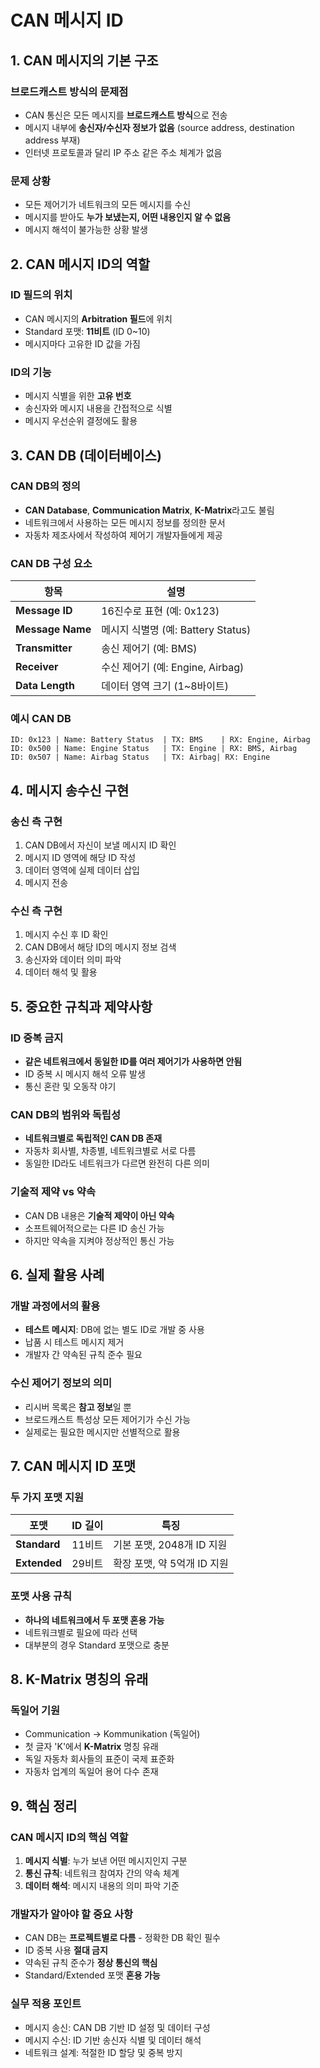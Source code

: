 # CAN 메시지 ID

## 1. CAN 메시지의 기본 구조

### 브로드캐스트 방식의 문제점
- CAN 통신은 모든 메시지를 **브로드캐스트 방식**으로 전송
- 메시지 내부에 **송신자/수신자 정보가 없음** (source address, destination address 부재)
- 인터넷 프로토콜과 달리 IP 주소 같은 주소 체계가 없음

### 문제 상황
- 모든 제어기가 네트워크의 모든 메시지를 수신
- 메시지를 받아도 **누가 보냈는지, 어떤 내용인지 알 수 없음**
- 메시지 해석이 불가능한 상황 발생

## 2. CAN 메시지 ID의 역할

### ID 필드의 위치
- CAN 메시지의 **Arbitration 필드**에 위치
- Standard 포맷: **11비트** (ID 0~10)
- 메시지마다 고유한 ID 값을 가짐

### ID의 기능
- 메시지 식별을 위한 **고유 번호**
- 송신자와 메시지 내용을 간접적으로 식별
- 메시지 우선순위 결정에도 활용

## 3. CAN DB (데이터베이스)

### CAN DB의 정의
- **CAN Database**, **Communication Matrix**, **K-Matrix**라고도 불림
- 네트워크에서 사용하는 모든 메시지 정보를 정의한 문서
- 자동차 제조사에서 작성하여 제어기 개발자들에게 제공

### CAN DB 구성 요소
| 항목 | 설명 |
|------|------|
| **Message ID** | 16진수로 표현 (예: 0x123) |
| **Message Name** | 메시지 식별명 (예: Battery Status) |
| **Transmitter** | 송신 제어기 (예: BMS) |
| **Receiver** | 수신 제어기 (예: Engine, Airbag) |
| **Data Length** | 데이터 영역 크기 (1~8바이트) |

### 예시 CAN DB
```
ID: 0x123 | Name: Battery Status  | TX: BMS    | RX: Engine, Airbag
ID: 0x500 | Name: Engine Status   | TX: Engine | RX: BMS, Airbag  
ID: 0x507 | Name: Airbag Status   | TX: Airbag| RX: Engine
```

## 4. 메시지 송수신 구현

### 송신 측 구현
1. CAN DB에서 자신이 보낼 메시지 ID 확인
2. 메시지 ID 영역에 해당 ID 작성
3. 데이터 영역에 실제 데이터 삽입
4. 메시지 전송

### 수신 측 구현
1. 메시지 수신 후 ID 확인
2. CAN DB에서 해당 ID의 메시지 정보 검색
3. 송신자와 데이터 의미 파악
4. 데이터 해석 및 활용

## 5. 중요한 규칙과 제약사항

### ID 중복 금지
- **같은 네트워크에서 동일한 ID를 여러 제어기가 사용하면 안됨**
- ID 중복 시 메시지 해석 오류 발생
- 통신 혼란 및 오동작 야기

### CAN DB의 범위와 독립성
- **네트워크별로 독립적인 CAN DB 존재**
- 자동차 회사별, 차종별, 네트워크별로 서로 다름
- 동일한 ID라도 네트워크가 다르면 완전히 다른 의미

### 기술적 제약 vs 약속
- CAN DB 내용은 **기술적 제약이 아닌 약속**
- 소프트웨어적으로는 다른 ID 송신 가능
- 하지만 약속을 지켜야 정상적인 통신 가능

## 6. 실제 활용 사례

### 개발 과정에서의 활용
- **테스트 메시지**: DB에 없는 별도 ID로 개발 중 사용
- 납품 시 테스트 메시지 제거
- 개발자 간 약속된 규칙 준수 필요

### 수신 제어기 정보의 의미
- 리시버 목록은 **참고 정보**일 뿐
- 브로드캐스트 특성상 모든 제어기가 수신 가능
- 실제로는 필요한 메시지만 선별적으로 활용

## 7. CAN 메시지 ID 포맷

### 두 가지 포맷 지원
| 포맷 | ID 길이 | 특징 |
|------|---------|------|
| **Standard** | 11비트 | 기본 포맷, 2048개 ID 지원 |
| **Extended** | 29비트 | 확장 포맷, 약 5억개 ID 지원 |

### 포맷 사용 규칙
- **하나의 네트워크에서 두 포맷 혼용 가능**
- 네트워크별로 필요에 따라 선택
- 대부분의 경우 Standard 포맷으로 충분

## 8. K-Matrix 명칭의 유래

### 독일어 기원
- Communication → Kommunikation (독일어)
- 첫 글자 'K'에서 **K-Matrix** 명칭 유래
- 독일 자동차 회사들의 표준이 국제 표준화
- 자동차 업계의 독일어 용어 다수 존재

## 9. 핵심 정리

### CAN 메시지 ID의 핵심 역할
1. **메시지 식별**: 누가 보낸 어떤 메시지인지 구분
2. **통신 규칙**: 네트워크 참여자 간의 약속 체계
3. **데이터 해석**: 메시지 내용의 의미 파악 기준

### 개발자가 알아야 할 중요 사항
- CAN DB는 **프로젝트별로 다름** - 정확한 DB 확인 필수
- ID 중복 사용 **절대 금지**
- 약속된 규칙 준수가 **정상 통신의 핵심**
- Standard/Extended 포맷 **혼용 가능**

### 실무 적용 포인트
- 메시지 송신: CAN DB 기반 ID 설정 및 데이터 구성
- 메시지 수신: ID 기반 송신자 식별 및 데이터 해석
- 네트워크 설계: 적절한 ID 할당 및 중복 방지
